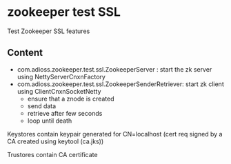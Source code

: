 # zookeeper test SSL
Test Zookeeper SSL features

## Content
* com.adioss.zookeeper.test.ssl.ZookeeperServer : start the zk server using NettyServerCnxnFactory
* com.adioss.zookeeper.test.ssl.ZookeeperSenderRetriever: start zk client using ClientCnxnSocketNetty
  * ensure that a znode is created
  * send data
  * retrieve after few seconds
  * loop until death

Keystores contain keypair generated for CN=localhost (cert req signed by a CA created using keytool (ca.jks))

Trustores contain CA certificate
